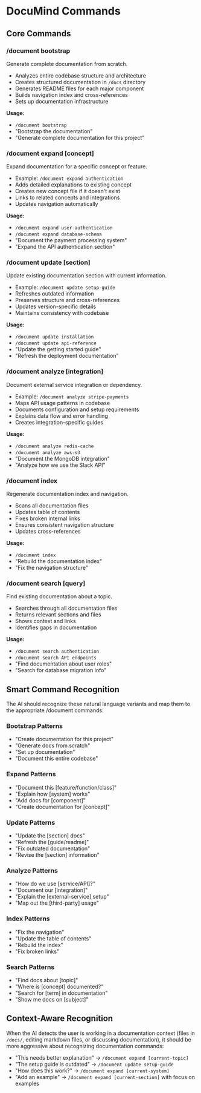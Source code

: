 # DocuMind Commands

## Core Commands

### /document bootstrap
Generate complete documentation from scratch.
- Analyzes entire codebase structure and architecture
- Creates structured documentation in `/docs` directory
- Generates README files for each major component
- Builds navigation index and cross-references
- Sets up documentation infrastructure

**Usage:**
- `/document bootstrap`
- "Bootstrap the documentation"
- "Generate complete documentation for this project"

### /document expand [concept]
Expand documentation for a specific concept or feature.
- Example: `/document expand authentication`
- Adds detailed explanations to existing concept
- Creates new concept file if it doesn't exist
- Links to related concepts and integrations
- Updates navigation automatically

**Usage:**
- `/document expand user-authentication`
- `/document expand database-schema`
- "Document the payment processing system"
- "Expand the API authentication section"

### /document update [section]
Update existing documentation section with current information.
- Example: `/document update setup-guide`
- Refreshes outdated information
- Preserves structure and cross-references
- Updates version-specific details
- Maintains consistency with codebase

**Usage:**
- `/document update installation`
- `/document update api-reference`
- "Update the getting started guide"
- "Refresh the deployment documentation"

### /document analyze [integration]
Document external service integration or dependency.
- Example: `/document analyze stripe-payments`
- Maps API usage patterns in codebase
- Documents configuration and setup requirements
- Explains data flow and error handling
- Creates integration-specific guides

**Usage:**
- `/document analyze redis-cache`
- `/document analyze aws-s3`
- "Document the MongoDB integration"
- "Analyze how we use the Slack API"

### /document index
Regenerate documentation index and navigation.
- Scans all documentation files
- Updates table of contents
- Fixes broken internal links
- Ensures consistent navigation structure
- Updates cross-references

**Usage:**
- `/document index`
- "Rebuild the documentation index"
- "Fix the navigation structure"

### /document search [query]
Find existing documentation about a topic.
- Searches through all documentation files
- Returns relevant sections and files
- Shows context and links
- Identifies gaps in documentation

**Usage:**
- `/document search authentication`
- `/document search API endpoints`
- "Find documentation about user roles"
- "Search for database migration info"

## Smart Command Recognition

The AI should recognize these natural language variants and map them to the appropriate /document commands:

### Bootstrap Patterns
- "Create documentation for this project"
- "Generate docs from scratch"
- "Set up documentation"
- "Document this entire codebase"

### Expand Patterns
- "Document this [feature/function/class]"
- "Explain how [system] works"
- "Add docs for [component]"
- "Create documentation for [concept]"

### Update Patterns  
- "Update the [section] docs"
- "Refresh the [guide/readme]"
- "Fix outdated documentation"
- "Revise the [section] information"

### Analyze Patterns
- "How do we use [service/API]?"
- "Document our [integration]"
- "Explain the [external-service] setup"
- "Map out the [third-party] usage"

### Index Patterns
- "Fix the navigation"
- "Update the table of contents"
- "Rebuild the index"
- "Fix broken links"

### Search Patterns
- "Find docs about [topic]"
- "Where is [concept] documented?"
- "Search for [term] in documentation"
- "Show me docs on [subject]"

## Context-Aware Recognition

When the AI detects the user is working in a documentation context (files in `/docs/`, editing markdown files, or discussing documentation), it should be more aggressive about recognizing documentation commands:

- "This needs better explanation" → `/document expand [current-topic]`
- "The setup guide is outdated" → `/document update setup-guide`
- "How does this work?" → `/document expand [current-system]`
- "Add an example" → `/document expand [current-section]` with focus on examples